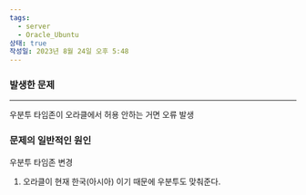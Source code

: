 ```yaml
---
tags:
  - server
  - Oracle_Ubuntu
상태: true
작성일: 2023년 8월 24일 오후 5:48
---
```

### 발생한 문제

---

우분투 타임존이 오라클에서 허용 안하는 거면 오류 발생

### 문제의 일반적인 원인

우분투 타임존 변경

1. 오라클이 현재 한국(아시아) 이기 때문에 우분투도 맞춰준다.
